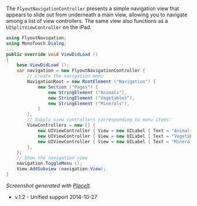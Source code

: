 The `FlyoutNavigationController` presents a simple navigation view that
appears to slide out from underneath a main view, allowing you to
navigate among a list of view controllers. The same view also functions
as a `UISplitViewController` on the iPad. 

```csharp
using FlyoutNavigation;
using MonoTouch.Dialog;
...
public override void ViewDidLoad ()
{
	base.ViewDidLoad ();
	var navigation = new FlyoutNavigationController {
		// Create the navigation menu
		NavigationRoot = new RootElement ("Navigation") {
			new Section ("Pages") {
				new StringElement ("Animals"),
				new StringElement ("Vegetables"),
				new StringElement ("Minerals"),
			}
		},
		// Supply view controllers corresponding to menu items:
		ViewControllers = new [] {
			new UIViewController { View = new UILabel { Text = "Animals (drag right)" } },
			new UIViewController { View = new UILabel { Text = "Vegetables (drag right)" } },
			new UIViewController { View = new UILabel { Text = "Minerals (drag right)" } },
		},
	};
	// Show the navigation view
	navigation.ToggleMenu ();
	View.AddSubview (navigation.View);
}
```

*Screenshot generated with [PlaceIt](http://placeit.breezi.com/).*


* v.1.2 - Unified support 2014-10-27